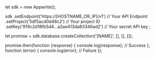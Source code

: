 let sdk = new Appwrite();

sdk
    .setEndpoint('https://[HOSTNAME_OR_IP]/v1') // Your API Endpoint
    .setProject('5df5acd0d48c2') // Your project ID
    .setKey('919c2d18fb5d4...a2ae413da83346ad2') // Your secret API key
;

let promise = sdk.database.createCollection('[NAME]', [], [], []);

promise.then(function (response) {
    console.log(response); // Success
}, function (error) {
    console.log(error); // Failure
});